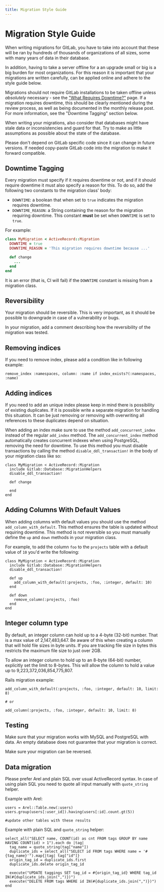 ```yaml
---
title: Migration Style Guide
---
```


# Migration Style Guide

When writing migrations for GitLab, you have to take into account that
these will be ran by hundreds of thousands of organizations of all sizes, some with
many years of data in their database.

In addition, having to take a server offline for a an upgrade small or big is
a big burden for most organizations. For this reason it is important that your
migrations are written carefully, can be applied online and adhere to the style guide below.

Migrations should not require GitLab installations to be taken offline unless
_absolutely_ necessary - see the ["What Requires Downtime?"](what_requires_downtime.md)
page. If a migration requires downtime, this should be clearly mentioned during
the review process, as well as being documented in the monthly release post. For
more information, see the "Downtime Tagging" section below.

When writing your migrations, also consider that databases might have stale data
or inconsistencies and guard for that. Try to make as little assumptions as possible
about the state of the database.

Please don't depend on GitLab specific code since it can change in future versions.
If needed copy-paste GitLab code into the migration to make it forward compatible.

## Downtime Tagging

Every migration must specify if it requires downtime or not, and if it should
require downtime it must also specify a reason for this. To do so, add the
following two constants to the migration class' body:

* `DOWNTIME`: a boolean that when set to `true` indicates the migration requires
  downtime.
* `DOWNTIME_REASON`: a String containing the reason for the migration requiring
  downtime. This constant **must** be set when `DOWNTIME` is set to `true`.

For example:

```ruby
class MyMigration < ActiveRecord::Migration
  DOWNTIME = true
  DOWNTIME_REASON = 'This migration requires downtime because ...'

  def change
    ...
  end
end
```

It is an error (that is, CI will fail) if the `DOWNTIME` constant is missing
from a migration class.

## Reversibility

Your migration should be reversible. This is very important, as it should
be possible to downgrade in case of a vulnerability or bugs.

In your migration, add a comment describing how the reversibility of the
migration was tested.

## Removing indices

If you need to remove index, please add a condition like in following example:

```
remove_index :namespaces, column: :name if index_exists?(:namespaces, :name)
```

## Adding indices

If you need to add an unique index please keep in mind there is possibility of existing duplicates. If it is possible write a separate migration for handling this situation. It can be just removing or removing with overwriting all references to these duplicates depend on situation.

When adding an index make sure to use the method `add_concurrent_index` instead
of the regular `add_index` method. The `add_concurrent_index` method
automatically creates concurrent indexes when using PostgreSQL, removing the
need for downtime. To use this method you must disable transactions by calling
the method `disable_ddl_transaction!` in the body of your migration class like
so:

```
class MyMigration < ActiveRecord::Migration
  include Gitlab::Database::MigrationHelpers
  disable_ddl_transaction!

  def change

  end
end
```

## Adding Columns With Default Values

When adding columns with default values you should use the method
`add_column_with_default`. This method ensures the table is updated without
requiring downtime. This method is not reversible so you must manually define
the `up` and `down` methods in your migration class.

For example, to add the column `foo` to the `projects` table with a default
value of `10` you'd write the following:

```
class MyMigration < ActiveRecord::Migration
  include Gitlab::Database::MigrationHelpers
  disable_ddl_transaction!

  def up
    add_column_with_default(:projects, :foo, :integer, default: 10)
  end

  def down
    remove_column(:projects, :foo)
  end
end
```


## Integer column type

By default, an integer column can hold up to a 4-byte (32-bit) number. That is
a max value of 2,147,483,647. Be aware of this when creating a column that will
hold file sizes in byte units. If you are tracking file size in bytes this
restricts the maximum file size to just over 2GB.

To allow an integer column to hold up to an 8-byte (64-bit) number, explicitly
set the limit to 8-bytes. This will allow the column to hold a value up to
9,223,372,036,854,775,807.

Rails migration example:

```
add_column_with_default(:projects, :foo, :integer, default: 10, limit: 8)

# or

add_column(:projects, :foo, :integer, default: 10, limit: 8)
```

## Testing

Make sure that your migration works with MySQL and PostgreSQL with data. An empty database does not guarantee that your migration is correct.

Make sure your migration can be reversed.

## Data migration

Please prefer Arel and plain SQL over usual ActiveRecord syntax. In case of using plain SQL you need to quote all input manually with `quote_string` helper.

Example with Arel:

```
users = Arel::Table.new(:users)
users.group(users[:user_id]).having(users[:id].count.gt(5))

#update other tables with these results
```

Example with plain SQL and `quote_string` helper:

```
select_all("SELECT name, COUNT(id) as cnt FROM tags GROUP BY name HAVING COUNT(id) > 1").each do |tag|
  tag_name = quote_string(tag["name"])
  duplicate_ids = select_all("SELECT id FROM tags WHERE name = '#{tag_name}'").map{|tag| tag["id"]}
  origin_tag_id = duplicate_ids.first
  duplicate_ids.delete origin_tag_id

  execute("UPDATE taggings SET tag_id = #{origin_tag_id} WHERE tag_id IN(#{duplicate_ids.join(",")})")
  execute("DELETE FROM tags WHERE id IN(#{duplicate_ids.join(",")})")
end
```
